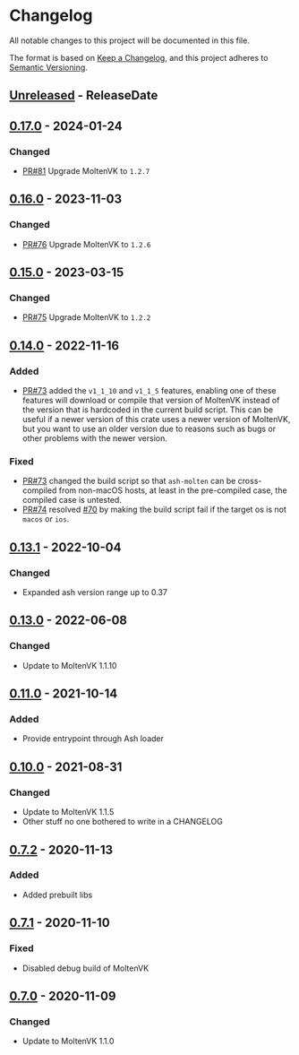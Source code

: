 <!-- markdownlint-disable blanks-around-headings blanks-around-lists no-duplicate-heading -->

# Changelog
All notable changes to this project will be documented in this file.

The format is based on [Keep a Changelog](https://keepachangelog.com/en/1.0.0/),
and this project adheres to [Semantic Versioning](https://semver.org/spec/v2.0.0.html).

<!-- next-header -->
## [Unreleased] - ReleaseDate

## [0.17.0] - 2024-01-24
### Changed
- [PR#81](https://github.com/EmbarkStudios/ash-molten/pull/81) Upgrade MoltenVK to `1.2.7`

## [0.16.0] - 2023-11-03
### Changed
- [PR#76](https://github.com/EmbarkStudios/ash-molten/pull/76) Upgrade MoltenVK to `1.2.6`

## [0.15.0] - 2023-03-15
### Changed
- [PR#75](https://github.com/EmbarkStudios/ash-molten/pull/75) Upgrade MoltenVK to `1.2.2`

## [0.14.0] - 2022-11-16
### Added
- [PR#73](https://github.com/EmbarkStudios/ash-molten/pull/73) added the `v1_1_10` and `v1_1_5` features, enabling one of these features will download or compile that version of MoltenVK instead of the version that is hardcoded in the current build script. This can be useful if a newer version of this crate uses a newer version of MoltenVK, but you want to use an older version due to reasons such as bugs or other problems with the newer version.

### Fixed
- [PR#73](https://github.com/EmbarkStudios/ash-molten/pull/73) changed the build script so that `ash-molten` can be cross-compiled from non-macOS hosts, at least in the pre-compiled case, the compiled case is untested.
- [PR#74](https://github.com/EmbarkStudios/ash-molten/pull/74) resolved [#70](https://github.com/EmbarkStudios/ash-molten/issues/70) by making the build script fail if the target os is not `macos` or `ios`.

## [0.13.1] - 2022-10-04
### Changed
- Expanded ash version range up to 0.37

## [0.13.0] - 2022-06-08
### Changed
- Update to MoltenVK 1.1.10

## [0.11.0] - 2021-10-14
### Added
- Provide entrypoint through Ash loader

## [0.10.0] - 2021-08-31
### Changed
- Update to MoltenVK 1.1.5
- Other stuff no one bothered to write in a CHANGELOG

## [0.7.2] - 2020-11-13
### Added
- Added prebuilt libs

## [0.7.1] - 2020-11-10
### Fixed
- Disabled debug build of MoltenVK

## [0.7.0] - 2020-11-09
### Changed
- Update to MoltenVK 1.1.0

<!-- next-url -->
[Unreleased]: https://github.com/EmbarkStudios/ash-molten/compare/0.17.0...HEAD
[0.17.0]: https://github.com/EmbarkStudios/ash-molten/compare/0.16.0...0.17.0
[0.16.0]: https://github.com/EmbarkStudios/ash-molten/compare/0.15.0...0.16.0
[0.15.0]: https://github.com/EmbarkStudios/ash-molten/compare/0.14.0...0.15.0
[0.14.0]: https://github.com/EmbarkStudios/ash-molten/compare/v0.13.1+1.1.10...0.14.0
[0.13.1]: https://github.com/EmbarkStudios/ash-molten/compare/v0.13.0+1.1.10...v0.13.1+1.1.10
[0.13.0]: https://github.com/EmbarkStudios/ash-molten/compare/v0.11.0+1.1.5...v0.13.0+1.1.10
[0.11.0]: https://github.com/EmbarkStudios/ash-molten/compare/v0.10.0...v0.11.0+1.1.5
[0.10.0]: https://github.com/EmbarkStudios/ash-molten/compare/v0.7.2...v0.10.0
[0.7.2]: https://github.com/EmbarkStudios/ash-molten/compare/v0.7.1...v0.7.2
[0.7.1]: https://github.com/EmbarkStudios/ash-molten/compare/v0.7.0...v0.7.1
[0.7.0]: https://github.com/EmbarkStudios/ash-molten/releases/tag/v0.7.0

